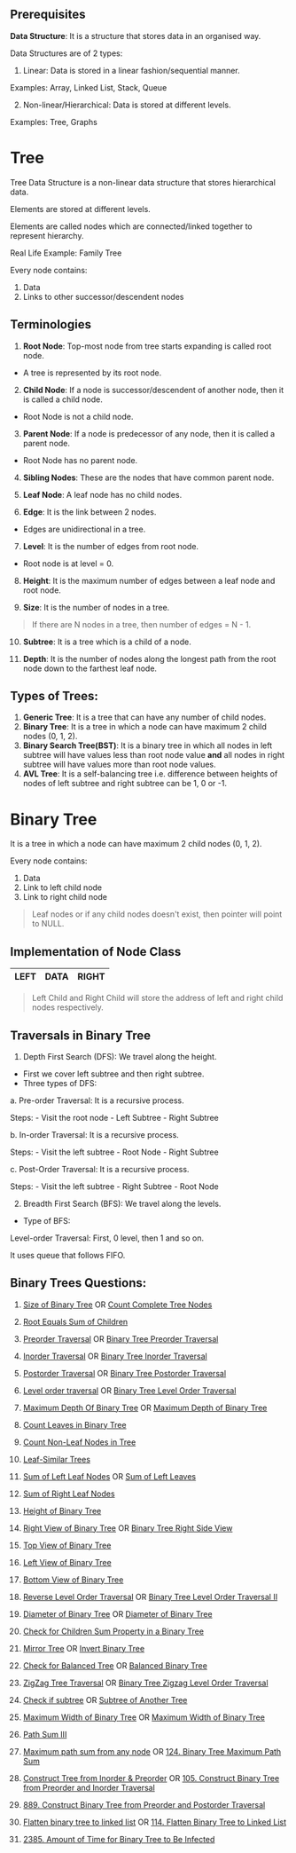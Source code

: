 ## Prerequisites
**Data Structure**: It is a structure that stores data in an organised way.

Data Structures are of 2 types:
1. Linear: Data is stored in a linear fashion/sequential manner.

Examples: Array, Linked List, Stack, Queue

2. Non-linear/Hierarchical: Data is stored at different levels.

Examples: Tree, Graphs

# Tree
Tree Data Structure is a non-linear data structure that stores hierarchical data.

Elements are stored at different levels.

Elements are called nodes which are connected/linked together to represent hierarchy.

Real Life Example: Family Tree

Every node contains:
1. Data
2. Links to other successor/descendent nodes

## Terminologies
1. **Root Node**: Top-most node from tree starts expanding is called root node.
- A tree is represented by its root node.

2. **Child Node**: If a node is successor/descendent of another node, then it is called a child node.
- Root Node is not a child node.

3. **Parent Node**: If a node is predecessor of any node, then it is called a parent node.
- Root Node has no parent node.

4. **Sibling Nodes**: These are the nodes that have common parent node.

5. **Leaf Node**: A leaf node has no child nodes.

6. **Edge**: It is the link between 2 nodes.
- Edges are unidirectional in a tree.

7. **Level**: It is the number of edges from root node.
- Root node is at level = 0.

8. **Height**: It is the maximum number of edges between a leaf node and root node.

9. **Size**: It is the number of nodes in a tree.

> If there are N nodes in a tree, then number of edges = N - 1.

10. **Subtree**: It is a tree which is a child of a node.

11. **Depth**: It is the number of nodes along the longest path from the root node down to the farthest leaf node.

## Types of Trees:
1. **Generic Tree**: It is a tree that can have any number of child nodes.
2. **Binary Tree**: It is a tree in which a node can have maximum 2 child nodes (0, 1, 2).
3. **Binary Search Tree(BST)**: It is a binary tree in which all nodes in left subtree will have values less than root node value **and** all nodes in right subtree will have values more than root node values.
4. **AVL Tree**: It is a self-balancing tree i.e. difference between heights of nodes of left subtree and right subtree can be 1, 0 or -1.

# Binary Tree
It is a tree in which a node can have maximum 2 child nodes (0, 1, 2).

Every node contains:
1. Data
2. Link to left child node
3. Link to right child node

> Leaf nodes or if any child nodes doesn't exist, then pointer will point to NULL.

## Implementation of Node Class
| LEFT | DATA | RIGHT |
| :--- | :--- | :--- |

> Left Child and Right Child will store the address of left and right child nodes respectively.

## Traversals in Binary Tree
1. Depth First Search (DFS): We travel along the height.
- First we cover left subtree and then right subtree.
- Three types of DFS:

a. Pre-order Traversal: It is a recursive process.

Steps: - Visit the root node - Left Subtree - Right Subtree

b. In-order Traversal: It is a recursive process.

Steps: - Visit the left subtree - Root Node - Right Subtree

c. Post-Order Traversal: It is a recursive process.

Steps: - Visit the left subtree - Right Subtree - Root Node

2. Breadth First Search (BFS): We travel along the levels.
- Type of BFS:

Level-order Traversal: First, 0 level, then 1 and so on.

It uses queue that follows FIFO.

## Binary Trees Questions:
1. [Size of Binary Tree](https://www.geeksforgeeks.org/problems/size-of-binary-tree/1?page=1&category=Tree&difficulty=School,Basic,Easy,Medium&sortBy=difficulty) OR [Count Complete Tree Nodes](https://leetcode.com/problems/count-complete-tree-nodes)

2. [Root Equals Sum of Children](https://leetcode.com/problems/root-equals-sum-of-children)

3. [Preorder Traversal](https://www.geeksforgeeks.org/problems/preorder-traversal/1?page=1&category=Tree&difficulty=School,Basic&sortBy=difficulty) OR [Binary Tree Preorder Traversal](https://leetcode.com/problems/binary-tree-preorder-traversal)

4. [Inorder Traversal](https://www.geeksforgeeks.org/problems/inorder-traversal/1?page=1&category=Tree&difficulty=School,Basic&sortBy=difficulty) OR [Binary Tree Inorder Traversal](https://leetcode.com/problems/binary-tree-inorder-traversal)

5. [Postorder Traversal](https://www.geeksforgeeks.org/problems/postorder-traversal/1?page=1&category=Tree&difficulty=School,Basic&sortBy=difficulty) OR [Binary Tree Postorder Traversal](https://leetcode.com/problems/binary-tree-postorder-traversal)

6. [Level order traversal](https://www.geeksforgeeks.org/problems/level-order-traversal/1?page=2&category=Tree&difficulty=School,Basic,Easy,Medium,Hard&sortBy=difficulty) OR [Binary Tree Level Order Traversal](https://leetcode.com/problems/binary-tree-level-order-traversal)

7. [Maximum Depth Of Binary Tree](https://www.geeksforgeeks.org/problems/maximum-depth-of-binary-tree/1?page=4&category=Tree&difficulty=School,Basic,Easy&sortBy=difficulty) OR [Maximum Depth of Binary Tree](https://leetcode.com/problems/maximum-depth-of-binary-tree)

8. [Count Leaves in Binary Tree](https://www.geeksforgeeks.org/problems/count-leaves-in-binary-tree/1?page=1&category=Tree&difficulty=School,Basic,Easy&sortBy=difficulty)

9. [Count Non-Leaf Nodes in Tree](https://www.geeksforgeeks.org/problems/count-non-leaf-nodes-in-tree/1?page=1&category=Tree&difficulty=School,Basic,Easy&sortBy=difficulty)

10. [Leaf-Similar Trees](https://leetcode.com/problems/leaf-similar-trees)

11. [Sum of Left Leaf Nodes](https://www.geeksforgeeks.org/problems/sum-of-left-leaf-nodes/1?page=3&category=Tree&difficulty=School,Basic,Easy&sortBy=difficulty) OR [Sum of Left Leaves](https://leetcode.com/problems/sum-of-left-leaves)

12. [Sum of Right Leaf Nodes](https://www.geeksforgeeks.org/problems/sum-of-right-leaf-nodes/1?page=3&category=Tree&difficulty=School,Basic,Easy&sortBy=difficulty)

13. [Height of Binary Tree](https://www.geeksforgeeks.org/problems/height-of-binary-tree/1?page=1&category=Tree&difficulty=School,Basic,Easy&sortBy=difficulty)

14. [Right View of Binary Tree](https://www.geeksforgeeks.org/problems/right-view-of-binary-tree/1?page=1&category=Tree&difficulty=School,Basic,Easy&sortBy=difficulty) OR [Binary Tree Right Side View](https://leetcode.com/problems/binary-tree-right-side-view)

15. [Top View of Binary Tree](https://www.geeksforgeeks.org/problems/top-view-of-binary-tree/1?page=6&category=Tree&difficulty=School,Basic,Easy,Medium&sortBy=difficulty)

16. [Left View of Binary Tree](https://www.geeksforgeeks.org/problems/left-view-of-binary-tree/1?page=2&category=Tree&difficulty=School,Basic,Easy&sortBy=difficulty)

17. [Bottom View of Binary Tree](https://www.geeksforgeeks.org/problems/bottom-view-of-binary-tree/1?page=5&category=Tree&difficulty=School,Basic,Easy,Medium&sortBy=difficulty)

18. [Reverse Level Order Traversal](https://www.geeksforgeeks.org/problems/reverse-level-order-traversal/1?page=2&category=Tree&difficulty=School,Basic,Easy,Medium&sortBy=difficulty) OR [Binary Tree Level Order Traversal II](https://leetcode.com/problems/binary-tree-level-order-traversal-ii)

19. [Diameter of Binary Tree](https://www.geeksforgeeks.org/problems/diameter-of-binary-tree/1?page=5&category=Tree&difficulty=School,Basic,Easy,Medium&sortBy=difficulty) OR [Diameter of Binary Tree](https://leetcode.com/problems/diameter-of-binary-tree)

20. [Check for Children Sum Property in a Binary Tree](https://www.geeksforgeeks.org/problems/children-sum-parent/1?page=2&category=Tree&sortBy=submissions)

21. [Mirror Tree](https://www.geeksforgeeks.org/problems/mirror-tree/1?page=1&category=Tree&sortBy=submissions) OR [Invert Binary Tree](https://leetcode.com/problems/invert-binary-tree)

22. [Check for Balanced Tree](https://www.geeksforgeeks.org/problems/check-for-balanced-tree/1?page=1&category=Tree&sortBy=submissions) OR [Balanced Binary Tree](https://leetcode.com/problems/balanced-binary-tree)

23. [ZigZag Tree Traversal](https://www.geeksforgeeks.org/problems/zigzag-tree-traversal/1?page=1&category=Tree&sortBy=submissions) OR [Binary Tree Zigzag Level Order Traversal](https://leetcode.com/problems/binary-tree-zigzag-level-order-traversal)

24. [Check if subtree](https://www.geeksforgeeks.org/problems/check-if-subtree/1?page=2&category=Tree&sortBy=submissions) OR [Subtree of Another Tree](https://leetcode.com/problems/subtree-of-another-tree)

25. [Maximum Width of Binary Tree](https://www.geeksforgeeks.org/problems/maximum-width-of-tree/1?page=3&category=Tree&sortBy=submissions) OR [Maximum Width of Binary Tree](https://leetcode.com/problems/maximum-width-of-binary-tree)

26. [Path Sum III](https://leetcode.com/problems/path-sum-iii)

27. [Maximum path sum from any node](https://www.geeksforgeeks.org/problems/maximum-path-sum-from-any-node/1) OR [124. Binary Tree Maximum Path Sum](https://leetcode.com/problems/binary-tree-maximum-path-sum)

28. [Construct Tree from Inorder & Preorder](https://www.geeksforgeeks.org/problems/construct-tree-1/1) OR [105. Construct Binary Tree from Preorder and Inorder Traversal](https://leetcode.com/problems/construct-binary-tree-from-preorder-and-inorder-traversal)

29. [889. Construct Binary Tree from Preorder and Postorder Traversal](https://leetcode.com/problems/construct-binary-tree-from-preorder-and-postorder-traversal)

30. [Flatten binary tree to linked list](https://www.geeksforgeeks.org/problems/flatten-binary-tree-to-linked-list/1) OR [114. Flatten Binary Tree to Linked List](https://leetcode.com/problems/flatten-binary-tree-to-linked-list)

31. [2385. Amount of Time for Binary Tree to Be Infected](https://leetcode.com/problems/amount-of-time-for-binary-tree-to-be-infected)